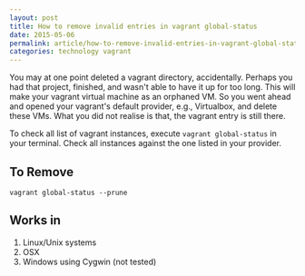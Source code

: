 ```yaml
---
layout: post
title: How to remove invalid entries in vagrant global-status
date: 2015-05-06
permalink: article/how-to-remove-invalid-entries-in-vagrant-global-status
categories: technology vagrant
---
```


You may at one point deleted a vagrant directory, accidentally.  Perhaps you had that project, finished, and wasn't able to have it up for too long.  This will make your vagrant virtual machine as an orphaned VM.  So you went ahead and opened your vagrant's default provider, e.g., Virtualbox, and delete these VMs.  What you did not realise is that, the vagrant entry is still there.

To check all list of vagrant instances, execute `vagrant global-status` in your terminal.  Check all instances against the one listed in your provider.

## To Remove
~~~
vagrant global-status --prune
~~~

## Works in
1.  Linux/Unix systems
2.  OSX
3.  Windows using Cygwin (not tested)
